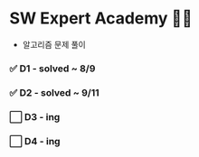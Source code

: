 # SW Expert Academy 👩‍💻

* 알고리즘 문제 풀이



### ✅ D1 - solved ~ 8/9

### ✅  D2 - solved ~ 9/11

### ⬜ D3 - ing

### ⬜ D4 - ing